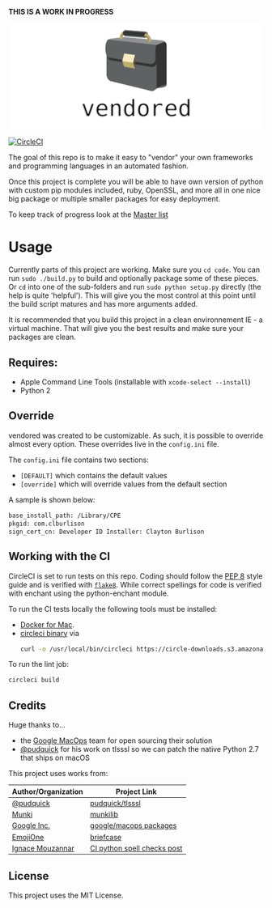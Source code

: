 **THIS IS A WORK IN PROGRESS**

![vendored](img/vendored.png)

[![CircleCI](https://circleci.com/gh/clburlison/vendored.svg?style=svg)](https://circleci.com/gh/clburlison/vendored)

The goal of this repo is to make it easy to "vendor" your own frameworks and programming languages in an automated fashion.

Once this project is complete you will be able to have own version of python with custom pip modules included, ruby, OpenSSL, and more all in one nice big package or multiple smaller packages for easy deployment.

To keep track of progress look at the [Master list](https://github.com/clburlison/vendored/issues/1)

# Usage

Currently parts of this project are working. Make sure you `cd code`. You can run `sudo ./build.py` to build and optionally package some of these pieces. Or `cd` into one of the sub-folders and run `sudo python setup.py` directly (the help is quite 'helpful'). This will give you the most control at this point until the build script matures and has more arguments added.

It is recommended that you build this project in a clean environnement IE - a virtual machine. That will give you the best results and make sure your packages are clean.

## Requires:

* Apple Command Line Tools (installable with `xcode-select --install`)
* Python 2

## Override

vendored was created to be customizable. As such, it is possible to override almost every option. These overrides live in the `config.ini` file.

The `config.ini` file contains two sections:
* `[DEFAULT]` which contains the default values
* `[override]` which will override values from the default section

A sample is shown below:

    base_install_path: /Library/CPE
    pkgid: com.clburlison
    sign_cert_cn: Developer ID Installer: Clayton Burlison


## Working with the CI
CircleCI is set to run tests on this repo. Coding should follow the [PEP 8](https://www.python.org/dev/peps/pep-0008/) style guide and is verified with [`flake8`](https://pypi.python.org/pypi/flake8). While correct spellings for code is verified with enchant using the python-enchant module.

To run the CI tests locally the following tools must be installed:

* [Docker for Mac](https://docs.docker.com/docker-for-mac/install/).
* [circleci binary](https://circleci.com/docs/2.0/local-jobs/#installation) via
    ```bash
    curl -o /usr/local/bin/circleci https://circle-downloads.s3.amazonaws.com/releases/build_agent_wrapper/circleci && chmod +x /usr/local/bin/circleci
    ```

To run the lint job:

```bash
circleci build
```

## Credits

Huge thanks to...
* the [Google MacOps](https://github.com/google/macops/) team for open sourcing their solution
* [@pudquick](https://github.com/pudquick) for his work on tlsssl so we can patch the native Python 2.7 that ships on macOS

This project uses works from:

| Author/Organization  |  Project Link |
|----------------------|---------------|
[@pudquick](https://github.com/pudquick) | [pudquick/tlsssl](https://github.com/pudquick/tlsssl)
[Munki](https://github.com/munki) | [munkilib](https://github.com/munki/munki/blob/master/code/client/munkilib/)
[Google Inc.](https://github.com/google/macops) | [google/macops packages](https://github.com/google/macops/tree/master/packages)
[EmojiOne](http://emojione.com/) | [briefcase](https://github.com/Ranks/emojione/blob/master/assets/png_512x512/1f4bc.png?raw=true)
[Ignace Mouzannar](http://ghantoos.org/)  | [CI python spell checks post](http://ghantoos.org/2016/02/21/continuous-integration-python-comments-spellchecks-with-pylint-pyenchant-and-tox/)

## License

This project uses the MIT License.
